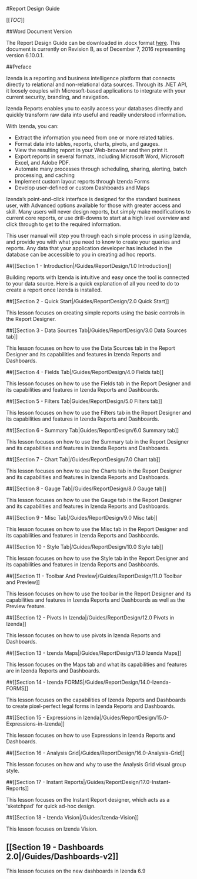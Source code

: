 #Report Design Guide

[[_TOC_]]

##Word Document Version

The Report Design Guide can be downloaded in .docx format [here](http://wiki.izenda.us/Guides/ReportDesign/ReportDesignGuide6-9b.docx). This document is currently on Revision B, as of December 7, 2016 representing version 6.10.0.1.

##Preface

Izenda is a reporting and business intelligence platform that connects directly to relational and non-relational data sources.  Through its .NET API, it loosely couples with Microsoft-based applications to integrate with your current security, branding, and navigation.

Izenda Reports enables you to easily access your databases directly and quickly transform raw data into useful and readily understood information. 

With Izenda, you can: 

* Extract the information you need from one or more related tables. 
* Format data into tables, reports, charts, pivots, and gauges. 
* View the resulting report in your Web-browser and then print it. 
* Export reports in several formats, including Microsoft Word, Microsoft Excel, and Adobe PDF.
* Automate many processes through scheduling, sharing, alerting, batch processing, and caching
* Implement custom layout reports through Izenda Forms
* Develop user-defined or custom Dashboards and Maps

Izenda’s point-and-click interface is designed for the standard business user, with Advanced options available for those with greater access and skill.  Many users will never design reports, but simply make modifications to current core reports, or use drill-downs to start at a high level overview and click through to get to the required information.  

This user manual will step you through each simple process in using Izenda, and provide you with what you need to know to create your queries and reports. Any data that your application developer has included in the database can be accessible to you in creating ad hoc reports.

##[[Section 1 - Introduction|/Guides/ReportDesign/1.0 Introduction]]

Building reports with Izenda is intuitive and easy once the tool is connected to your data source. Here is a quick explanation of all  you need to do to create a report once Izenda is installed.

##[[Section 2 - Quick Start|/Guides/ReportDesign/2.0 Quick Start]]

This lesson focuses on creating simple reports using the basic controls in the Report Designer.

##[[Section 3 - Data Sources Tab|/Guides/ReportDesign/3.0 Data Sources tab]]

This lesson focuses on how to use the Data Sources tab in the Report Designer and its capabilities and features in Izenda Reports and Dashboards.

##[[Section 4 - Fields Tab|/Guides/ReportDesign/4.0 Fields tab]]

This lesson focuses on how to use the Fields tab in the Report Designer and its capabilities and features in Izenda Reports and Dashboards.

##[[Section 5 - Filters Tab|Guides/ReportDesign/5.0 Filters tab]]

This lesson focuses on how to use the Filters tab in the Report Designer and its capabilities and features in Izenda Reports and Dashboards.

##[[Section 6 - Summary Tab|Guides/ReportDesign/6.0 Summary tab]]

This lesson focuses on how to use the Summary tab in the Report Designer and its capabilities and features in Izenda Reports and Dashboards.

##[[Section 7 - Chart Tab|/Guides/ReportDesign/7.0 Chart tab]]

This lesson focuses on how to use the Charts tab in the Report Designer and its capabilities and features in Izenda Reports and Dashboards.

##[[Section 8 - Gauge Tab|/Guides/ReportDesign/8.0 Gauge tab]]

This lesson focuses on how to use the Gauge tab in the Report Designer and its capabilities and features in Izenda Reports and Dashboards.

##[[Section 9 - Misc Tab|/Guides/ReportDesign/9.0 Misc tab]]

This lesson focuses on how to use the Misc tab in the Report Designer and its capabilities and features in Izenda Reports and Dashboards.

##[[Section 10 - Style Tab|/Guides/ReportDesign/10.0 Style tab]]

This lesson focuses on how to use the Style tab in the Report Designer and its capabilities and features in Izenda Reports and Dashboards.

##[[Section 11 - Toolbar And Preview|/Guides/ReportDesign/11.0 Toolbar and Preview]]

This lesson focuses on how to use the toolbar in the Report Designer and its capabilities and features in Izenda Reports and Dashboards as well as the Preview feature.

##[[Section 12 - Pivots In Izenda|/Guides/ReportDesign/12.0 Pivots in Izenda]]

This lesson focuses on how to use pivots in Izenda Reports and Dashboards.

##[[Section 13 - Izenda Maps|/Guides/ReportDesign/13.0 Izenda Maps]]

This lesson focuses on the Maps tab and what its capabilities and features are in Izenda Reports and Dashboards.

##[[Section 14 - Izenda FORMS|/Guides/ReportDesign/14.0-Izenda-FORMS]]

This lesson focuses on the capabilities of Izenda Reports and Dashboards to create pixel-perfect legal forms in Izenda Reports and Dashboards.

##[[Section 15 - Expressions in Izenda|/Guides/ReportDesign/15.0-Expressions-in-Izenda]]

This lesson focuses on how to use Expressions in Izenda Reports and Dashboards.

##[[Section 16 - Analysis Grid|/Guides/ReportDesign/16.0-Analysis-Grid]]

This lesson focuses on how and why to use the Analysis Grid visual group style.

##[[Section 17 - Instant Reports|/Guides/ReportDesign/17.0-Instant-Reports]]

This lesson focuses on the Instant Report designer, which acts as a 'sketchpad' for quick ad-hoc design.

##[[Section 18 - Izenda Vision|/Guides/Izenda-Vision]]

This lesson focuses on Izenda Vision.

## [[Section 19 - Dashboards 2.0|/Guides/Dashboards-v2]]

This lesson focuses on the new dashboards in Izenda 6.9